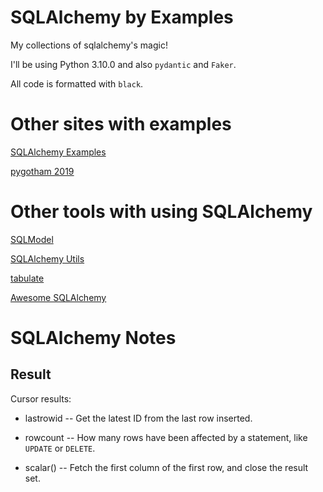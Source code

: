 # SQLAlchemy by Examples

My collections of sqlalchemy's magic!

I'll be using Python 3.10.0 and also `pydantic` and `Faker`.

All code is formatted with `black`.

# Other sites with examples

[SQLAlchemy Examples](https://github.com/sqlalchemy/sqlalchemy/tree/main/examples)

[pygotham 2019](https://github.com/f0rk/pygotham-2019/tree/master/code/pygotham_2019)

# Other tools with using SQLAlchemy

[SQLModel](https://github.com/tiangolo/sqlmodel)

[SQLAlchemy Utils](https://github.com/kvesteri/sqlalchemy-utils)

[tabulate](https://pypi.org/project/tabulate/)

[Awesome SQLAlchemy](https://github.com/dahlia/awesome-sqlalchemy)

# SQLAlchemy Notes

## Result

Cursor results:

- lastrowid -- Get the latest ID from the last row inserted.

- rowcount -- How many rows have been affected by a statement, like `UPDATE` or `DELETE`.

- scalar() -- Fetch the first column of the first row, and close the result set.
